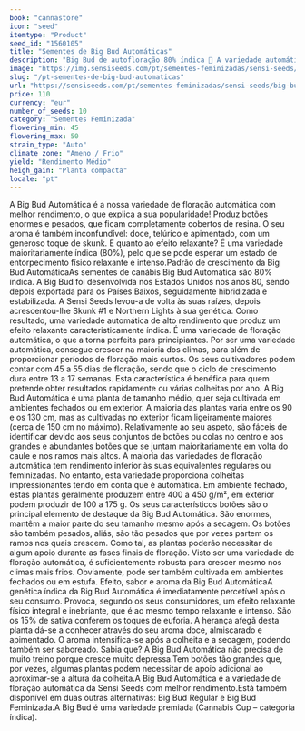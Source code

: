 ```yaml
---
book: "cannastore"
icon: "seed"
itemtype: "Product"
seed_id: "1560105"
title: "Sementes de Big Bud Automáticas"
description: "Big Bud de autofloração 80% índica  A variedade automática com maior rendimento da Sensi Seeds. Proporciona um efeito relaxante físico e potente."
image: "https://img.sensiseeds.com/pt/sementes-feminizadas/sensi-seeds/big-bud-automatic-image.png"
slug: "/pt-sementes-de-big-bud-automaticas"
url: "https://sensiseeds.com/pt/sementes-feminizadas/sensi-seeds/big-bud-automatic?a_aid=cannastore"
price: 110
currency: "eur"
number_of_seeds: 10
category: "Sementes Feminizada"
flowering_min: 45
flowering_max: 50
strain_type: "Auto"
climate_zone: "Ameno / Frio"
yield: "Rendimento Médio"
heigh_gain: "Planta compacta"
locale: "pt"
---
```

A Big Bud Automática é a nossa variedade de floração automática com melhor rendimento, o que explica a sua popularidade! Produz botões enormes e pesados, que ficam completamente cobertos de resina. O seu aroma é também inconfundível: doce, telúrico e apimentado, com um generoso toque de skunk. E quanto ao efeito relaxante? É uma variedade maioritariamente índica (80%), pelo que se pode esperar um estado de entorpecimento físico relaxante e intenso.Padrão de crescimento da Big Bud AutomáticaAs sementes de canábis Big Bud Automática são 80% índica. A Big Bud foi desenvolvida nos Estados Unidos nos anos 80, sendo depois exportada para os Países Baixos, seguidamente hibridizada e estabilizada. A Sensi Seeds levou-a de volta às suas raízes, depois acrescentou-lhe Skunk #1 e Northern Lights à sua genética. Como resultado, uma variedade automática de alto rendimento que produz um efeito relaxante caracteristicamente índica. É uma variedade de floração automática, o que a torna perfeita para principiantes. Por ser uma variedade automática, consegue crescer na maioria dos climas, para além de proporcionar períodos de floração mais curtos. Os seus cultivadores podem contar com 45 a 55 dias de floração, sendo que o ciclo de crescimento dura entre 13 a 17 semanas. Esta característica é benéfica para quem pretende obter resultados rapidamente ou várias colheitas por ano. A Big Bud Automática é uma planta de tamanho médio, quer seja cultivada em ambientes fechados ou em exterior. A maioria das plantas varia entre os 90 e os 130 cm, mas as cultivadas no exterior ficam ligeiramente maiores (cerca de 150 cm no máximo). Relativamente ao seu aspeto, são fáceis de identificar devido aos seus conjuntos de botões ou colas no centro e aos grandes e abundantes botões que se juntam maioritariamente em volta do caule e nos ramos mais altos. A maioria das variedades de floração automática tem rendimento inferior às suas equivalentes regulares ou feminizadas. No entanto, esta variedade proporciona colheitas impressionantes tendo em conta que é automática. Em ambiente fechado, estas plantas geralmente produzem entre 400 a 450 g/m², em exterior podem produzir de 100 a 175 g. Os seus característicos botões são o principal elemento de destaque da Big Bud Automática. São enormes, mantêm a maior parte do seu tamanho mesmo após a secagem. Os botões são também pesados, aliás, são tão pesados que por vezes partem os ramos nos quais crescem. Como tal, as plantas poderão necessitar de algum apoio durante as fases finais de floração. Visto ser uma variedade de floração automática, é suficientemente robusta para crescer mesmo nos climas mais frios. Obviamente, pode ser também cultivada em ambientes fechados ou em estufa. Efeito, sabor e aroma da Big Bud AutomáticaA genética índica da Big Bud Automática é imediatamente percetível após o seu consumo. Provoca, segundo os seus consumidores, um efeito relaxante físico integral e inebriante, que é ao mesmo tempo relaxante e intenso. São os 15% de sativa conferem os toques de euforia. A herança afegã desta planta dá-se a conhecer através do seu aroma doce, almiscarado e apimentado. O aroma intensifica-se após a colheita e a secagem, podendo também ser saboreado. Sabia que? A Big Bud Automática não precisa de muito treino porque cresce muito depressa.Tem botões tão grandes que, por vezes, algumas plantas podem necessitar de apoio adicional ao aproximar-se a altura da colheita.A Big Bud Automática é a variedade de floração automática da Sensi Seeds com melhor rendimento.Está também disponível em duas outras alternativas: Big Bud Regular e Big Bud Feminizada.A Big Bud é uma variedade premiada (Cannabis Cup – categoria índica).
